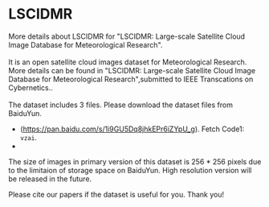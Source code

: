 # LSCIDMR
More details about LSCIDMR for "LSCIDMR: Large-scale Satellite Cloud Image Database for Meteorological Research".<br><br>
It is an open satellite cloud images dataset for Meteorological Research. More details can be found in  "LSCIDMR: Large-scale Satellite Cloud Image Database for Meteorological Research",submitted to IEEE Transcations on Cybernetics..<br><br>
The dataset includes 3 files. Please download the dataset files from BaiduYun.<br>
* (https://pan.baidu.com/s/1i9GU5Dq8jhkEPr6iZYpU_g). Fetch Code1: `vzai`.
* 
The size of images in primary version of  this dataset is 256 * 256 pixels due to the limitaion of storage space on BaiduYun.  High resolution version will be released in the future.

Please cite our papers if the dataset is useful for you. Thank you!
